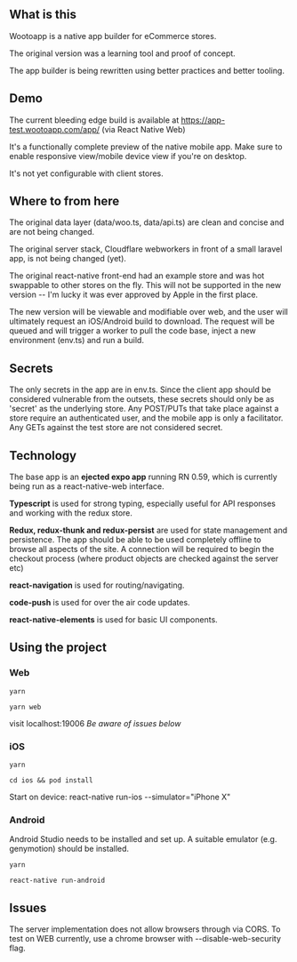 ## What is this

Wootoapp is a native app builder for eCommerce stores.

The original version was a learning tool and proof of concept.

The app builder is being rewritten using better practices and better tooling.

## Demo

The current bleeding edge build is available at https://app-test.wootoapp.com/app/ (via React Native Web)

It's a functionally complete preview of the native mobile app. Make sure to enable responsive view/mobile device view if you're on desktop.

It's not yet configurable with client stores.

## Where to from here

The original data layer (data/woo.ts, data/api.ts) are clean and concise and are not being changed.

The original server stack, Cloudflare webworkers in front of a small laravel app, is not being changed (yet).

The original react-native front-end had an example store and was hot swappable to other stores on the fly. This will not be supported in the new version -- I'm lucky it was ever approved by Apple in the first place.

The new version will be viewable and modifiable over web, and the user will ultimately request an iOS/Android build to download. The request will be queued and will trigger a worker to pull the code base, inject a new environment (env.ts) and run a build.

## Secrets

The only secrets in the app are in env.ts.
Since the client app should be considered vulnerable from the outsets, these secrets should only be as 'secret' as the underlying store.
Any POST/PUTs that take place against a store require an authenticated user, and the mobile app is only a facilitator. Any GETs against the test store are not considered secret.

## Technology

The base app is an **ejected expo app** running RN 0.59, which is currently being run as a react-native-web interface.

**Typescript** is used for strong typing, especially useful for API responses and working with the redux store.

**Redux, redux-thunk and redux-persist** are used for state management and persistence. The app should be able to be used completely offline to browse all aspects of the site.
A connection will be required to begin the checkout process (where product objects are checked against the server etc)

**react-navigation** is used for routing/navigating.

**code-push** is used for over the air code updates.

**react-native-elements** is used for basic UI components.

## Using the project

### Web

`yarn`

`yarn web`

visit localhost:19006 _Be aware of issues below_

### iOS

`yarn`

`cd ios && pod install`

Start on device:
react-native run-ios --simulator="iPhone X"

### Android

Android Studio needs to be installed and set up.
A suitable emulator (e.g. genymotion) should be installed.

`yarn`

`react-native run-android`

## Issues

The server implementation does not allow browsers through via CORS. To test on WEB currently, use a chrome browser with --disable-web-security flag.
